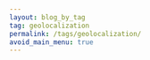 ```yaml
---
layout: blog_by_tag
tag: geolocalization
permalink: /tags/geolocalization/
avoid_main_menu: true
---
```

